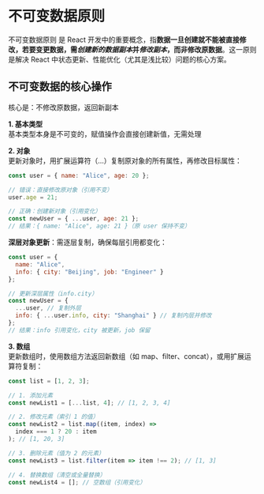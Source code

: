 # 不可变数据原则
不可变数据原则 是 React 开发中的重要概念，指**数据一旦创建就不能被直接修改，若要变更数据，需*创建新的数据副本*并*修改副本*，而非修改原数据**。这一原则是解决 React 中状态更新、性能优化（尤其是浅比较）问题的核心方案。

## 不可变数据的核心操作
核心是：不修改原数据，返回新副本

**1. 基本类型**   
基本类型本身是不可变的，赋值操作会直接创建新值，无需处理

**2. 对象**   
更新对象时，用扩展运算符（...）复制原对象的所有属性，再修改目标属性：
```js
const user = { name: "Alice", age: 20 };

// 错误：直接修改原对象（引用不变）
user.age = 21;

// 正确：创建新对象（引用变化）
const newUser = { ...user, age: 21 }; 
// 结果：{ name: "Alice", age: 21 }（原 user 保持不变）
```

**深层对象更新**：需逐层复制，确保每层引用都变化：
```js
const user = { 
  name: "Alice", 
  info: { city: "Beijing", job: "Engineer" } 
};

// 更新深层属性（info.city）
const newUser = {
  ...user, // 复制外层
  info: { ...user.info, city: "Shanghai" } // 复制内层并修改
};
// 结果：info 引用变化，city 被更新，job 保留
```

**3. 数组**  
更新数组时，使用数组方法返回新数组（如 map、filter、concat），或用扩展运算符复制：

```js
const list = [1, 2, 3];

// 1. 添加元素
const newList1 = [...list, 4]; // [1, 2, 3, 4]

// 2. 修改元素（索引 1 的值）
const newList2 = list.map((item, index) => 
  index === 1 ? 20 : item 
); // [1, 20, 3]

// 3. 删除元素（值为 2 的元素）
const newList3 = list.filter(item => item !== 2); // [1, 3]

// 4. 替换数组（清空或全量替换）
const newList4 = []; // 空数组（引用变化）
```
